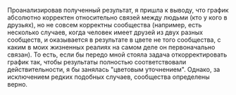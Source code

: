 Проанализировав полученный результат, я пришла к выводу, что график абсолютно корректен относительно связей между людьми (кто у кого в друзьях), но не совсем корректны сообщества (например, есть несколько случаев, когда человек имеет друзей из двух разных сообществ, и оказывается в результате в цвете не того сообщества, с каким в моих жизненных реалиях на самом деле он первоначально связан). То есть, если бы передо мной стояла задача откорректировать график так, чтобы результаты полностью соответствовали действительности, я бы занялась "цветовым уточнением". Однако, за исключением редких подобных случаев, сообщества определены верно.  
